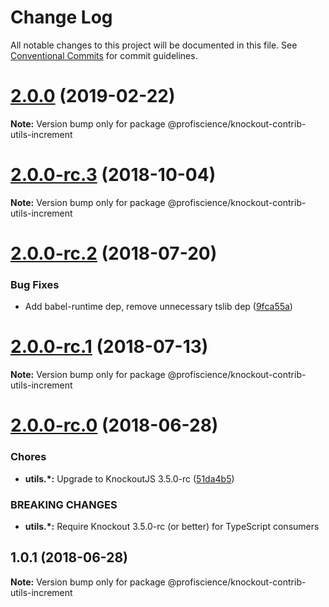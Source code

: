 # Change Log

All notable changes to this project will be documented in this file.
See [Conventional Commits](https://conventionalcommits.org) for commit guidelines.

# [2.0.0](https://github.com/Profiscience/knockout-contrib/compare/@profiscience/knockout-contrib-utils-increment@2.0.0-rc.3...@profiscience/knockout-contrib-utils-increment@2.0.0) (2019-02-22)

**Note:** Version bump only for package @profiscience/knockout-contrib-utils-increment

<a name="2.0.0-rc.3"></a>

# [2.0.0-rc.3](https://github.com/Profiscience/knockout-contrib/compare/@profiscience/knockout-contrib-utils-increment@2.0.0-rc.2...@profiscience/knockout-contrib-utils-increment@2.0.0-rc.3) (2018-10-04)

**Note:** Version bump only for package @profiscience/knockout-contrib-utils-increment

<a name="2.0.0-rc.2"></a>

# [2.0.0-rc.2](https://github.com/Profiscience/knockout-contrib/compare/@profiscience/knockout-contrib-utils-increment@2.0.0-rc.1...@profiscience/knockout-contrib-utils-increment@2.0.0-rc.2) (2018-07-20)

### Bug Fixes

- Add babel-runtime dep, remove unnecessary tslib dep ([9fca55a](https://github.com/Profiscience/knockout-contrib/commit/9fca55a))

<a name="2.0.0-rc.1"></a>

# [2.0.0-rc.1](https://github.com/Profiscience/knockout-contrib/compare/@profiscience/knockout-contrib-utils-increment@2.0.0-rc.0...@profiscience/knockout-contrib-utils-increment@2.0.0-rc.1) (2018-07-13)

**Note:** Version bump only for package @profiscience/knockout-contrib-utils-increment

<a name="2.0.0-rc.0"></a>

# [2.0.0-rc.0](https://github.com/Profiscience/knockout-contrib/compare/@profiscience/knockout-contrib-utils-increment@1.0.1...@profiscience/knockout-contrib-utils-increment@2.0.0-rc.0) (2018-06-28)

### Chores

- **utils.\*:** Upgrade to KnockoutJS 3.5.0-rc ([51da4b5](https://github.com/Profiscience/knockout-contrib/commit/51da4b5))

### BREAKING CHANGES

- **utils.\*:** Require Knockout 3.5.0-rc (or better) for TypeScript consumers

<a name="1.0.1"></a>

## 1.0.1 (2018-06-28)

**Note:** Version bump only for package @profiscience/knockout-contrib-utils-increment
